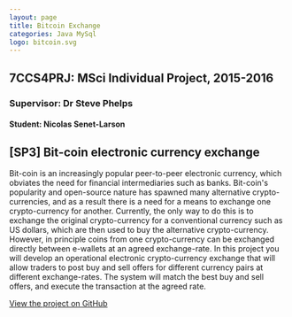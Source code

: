 ```yaml
---
layout: page
title: Bitcoin Exchange
categories: Java MySql
logo: bitcoin.svg
---
```

## 7CCS4PRJ: MSci Individual Project, 2015-2016

### Supervisor: Dr Steve Phelps

#### Student: Nicolas Senet-Larson

## [SP3] Bit-coin electronic currency exchange

Bit-coin is an increasingly popular peer-to-peer electronic currency,
which obviates the need for financial intermediaries such as banks.
Bit-coin's popularity and open-source nature has spawned many
alternative crypto-currencies, and as a result there is a need
for a means to exchange one crypto-currency for another.  Currently,
the only way to do this is to exchange the original crypto-currency for a
conventional currency such as US dollars, which are then used to
buy the alternative crypto-currency.   However, in
principle coins from one crypto-currency can be exchanged directly
between e-wallets at an agreed exchange-rate.  In this project
you will develop an operational electronic crypto-currency exchange
that will allow traders to post buy and sell offers for different
currency pairs at different exchange-rates.  The system will match
the best buy and sell offers, and execute the transaction at the
agreed rate.

[View the project on GitHub](https://github.com/NicolasSenet-Larson/Bitcoin-exchange)
